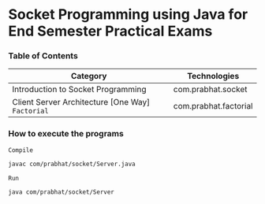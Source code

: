 # Socket Programming using Java for End Semester Practical Exams

### Table of Contents

| Category | Technologies |
|----------|--------------|
| Introduction to Socket Programming | com.prabhat.socket |
| Client Server Architecture [One Way] `Factorial` | com.prabhat.factorial |

### How to execute the programs

`Compile`
```bash
javac com/prabhat/socket/Server.java
```

`Run`
```bash
java com/prabhat/socket/Server
```